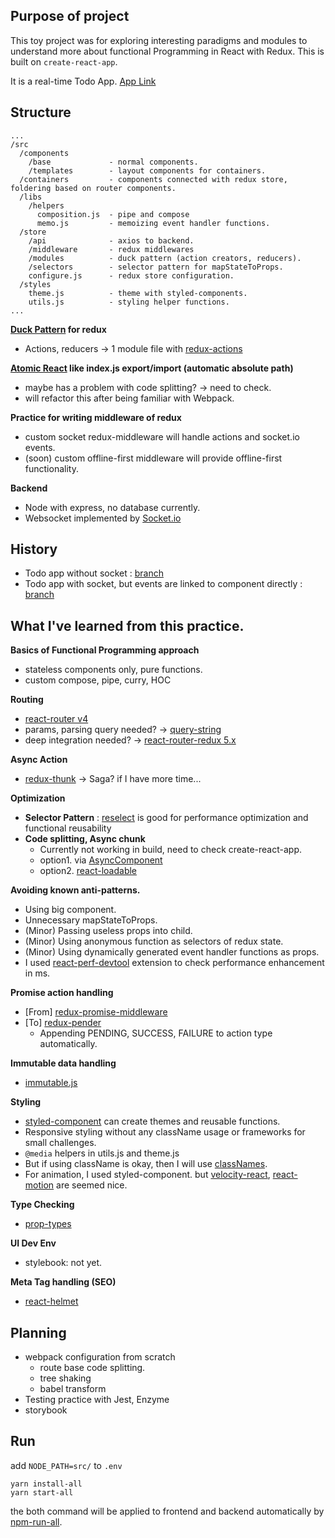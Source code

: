## Purpose of project

This toy project was for exploring interesting paradigms and modules to understand more about functional Programming in React with Redux. This is built on `create-react-app`.

It is a real-time Todo App.
[App Link](https://todopaloit.herokuapp.com/)

## Structure
```
...
/src
  /components
    /base             - normal components.
    /templates        - layout components for containers.
  /containers         - components connected with redux store, foldering based on router components.
  /libs
    /helpers
      composition.js  - pipe and compose
      memo.js         - memoizing event handler functions.
  /store
    /api              - axios to backend.
    /middleware       - redux middlewares
    /modules          - duck pattern (action creators, reducers).
    /selectors        - selector pattern for mapStateToProps.
    configure.js      - redux store configuration.
  /styles
    theme.js          - theme with styled-components.
    utils.js          - styling helper functions.
...
```


**[Duck Pattern](https://github.com/erikras/ducks-modular-redux) for redux**
  - Actions, reducers -> 1 module file with  [redux-actions](https://github.com/reduxactions/redux-actions)

**[Atomic React](https://arc.js.org/) like index.js export/import (automatic absolute path)**
  - maybe has a problem with code splitting? -> need to check.
  - will refactor this after being familiar with Webpack.

**Practice for writing middleware of redux**
  - custom socket redux-middleware will handle actions and socket.io events.
  - (soon) custom offline-first middleware will provide offline-first functionality.

**Backend**
  - Node with express, no database currently.
  - Websocket implemented by [Socket.io](https://socket.io/)

## History
  - Todo app without socket : [branch](https://github.com/AlexMin314/React-Redux-Study/tree/no.socket.ver)
  - Todo app with socket, but events are linked to component directly : [branch](https://github.com/AlexMin314/React-Redux-Study/tree/socket.hacky)

## What I've learned from this practice.

**Basics of Functional Programming approach**
  - stateless components only, pure functions.
  - custom compose, pipe, curry, HOC

**Routing**
  - [react-router v4](https://reacttraining.com/react-router/web/guides/quick-start)
  - params, parsing query needed? -> [query-string](https://github.com/sindresorhus/query-string)
  - deep integration needed? -> [react-router-redux 5.x ](https://github.com/reacttraining/react-router/tree/master/packages/react-router-redux)

**Async Action**
  - [redux-thunk](https://github.com/gaearon/redux-thunk) -> Saga? if I have more time...

**Optimization**
  - **Selector Pattern** : [reselect](https://github.com/reactjs/reselect) is good for performance optimization and functional reusability
  - **Code splitting, Async chunk**
    - Currently not working in build, need to check create-react-app.
    - option1. via [AsyncComponent](https://gist.github.com/acdlite/a68433004f9d6b4cbc83b5cc3990c194)
    - option2. [react-loadable](https://github.com/thejameskyle/react-loadable)

**Avoiding known anti-patterns.**
  - Using big component.
  - Unnecessary mapStateToProps.
  - (Minor) Passing useless props into child.
  - (Minor) Using anonymous function as selectors of redux state.
  - (Minor) Using dynamically generated event handler functions as props.
  - I used [react-perf-devtool](https://github.com/nitin42/react-perf-devtool/blob/master/README.md) extension to check performance enhancement in ms.

**Promise action handling**
  - [From] [redux-promise-middleware](https://github.com/pburtchaell/redux-promise-middleware)
  - [To] [redux-pender](https://github.com/velopert/redux-pender)
    - Appending PENDING, SUCCESS, FAILURE to action type automatically.

**Immutable data handling**
  - [immutable.js](https://facebook.github.io/immutable-js/)

**Styling**
  - [styled-component](https://www.styled-components.com/) can create themes and reusable functions.
  - Responsive styling without any className usage or frameworks for small challenges.
  - `@media` helpers in utils.js and theme.js
  - But if using className is okay, then I will use [classNames](https://www.npmjs.com/package/classnames).
  - For animation, I used styled-component. but [velocity-react](https://github.com/google-fabric/velocity-react), [react-motion](https://github.com/chenglou/react-motion) are seemed nice.

**Type Checking**
  - [prop-types](https://www.npmjs.com/package/prop-types)

**UI Dev Env**
  - stylebook: not yet.

**Meta Tag handling (SEO)**
  - [react-helmet](https://github.com/nfl/react-helmet)


## Planning
- webpack configuration from scratch
  - route base code splitting.
  - tree shaking
  - babel transform
- Testing practice with Jest, Enzyme
- storybook

## Run

add `NODE_PATH=src/` to `.env`

```
yarn install-all
yarn start-all
```

the both command will be applied to frontend and backend automatically by [npm-run-all](https://github.com/mysticatea/npm-run-all).
